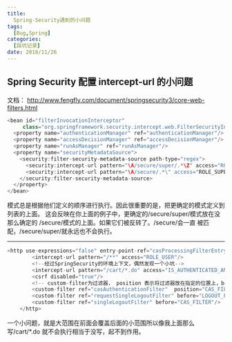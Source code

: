 ```yaml
---
title: 
  Spring-Security遇到的小问题
tags:
  [Bug,Spring]
categories:
  [踩坑记录]
date: 2018/11/26
---
```

## Spring Security 配置 intercept-url 的小问题

文档： http://www.fengfly.com/document/springsecurity3/core-web-filters.html

```java
<bean id="filterInvocationInterceptor"
     class="org.springframework.security.intercept.web.FilterSecurityInterceptor">
  <property name="authenticationManager" ref="authenticationManager"/>
  <property name="accessDecisionManager" ref="accessDecisionManager"/>
  <property name="runAsManager" ref="runAsManager"/>
  <property name="securityMetadataSource">
    <security:filter-security-metadata-source path-type="regex">
      <security:intercept-url pattern="\A/secure/super/.*\Z" access="ROLE_WE_DONT_HAVE"/>
      <security:intercept-url pattern="\A/secure/.*\" access="ROLE_SUPERVISOR,ROLE_TELLER"/>
    </security:filter-security-metadata-source>
  </property>
</bean>        
```

模式总是根据他们定义的顺序进行执行。因此很重要的是，把更确定的模式定义到列表的上面。 这会反映在你上面的例子中，更确定的/secure/super/模式放在没那么确定的 /secure/模式的上面。如果它们被反转了。/secure/会一直
 被匹配，/secure/super/就永远也不会执行。

----

```java
<http use-expressions="false" entry-point-ref="casProcessingFilterEntryPoint">
		<intercept-url pattern="/**" access="ROLE_USER"/>
        <!--经过SpringSecurity的环境上下文，偶然发现一个小坑-->
        <intercept-url pattern="/cart/*.do" access="IS_AUTHENTICATED_ANONYMOUSLY"/>
        <csrf disabled="true"/>
        <!-- custom-filter为过滤器， position 表示将过滤器放在指定的位置上，before表示放在指定位置之前  ，after表示放在指定的位置之后  -->
        <custom-filter ref="casAuthenticationFilter"  position="CAS_FILTER" />
        <custom-filter ref="requestSingleLogoutFilter" before="LOGOUT_FILTER"/>
        <custom-filter ref="singleLogoutFilter" before="CAS_FILTER"/>
    </http>
```
一个小问题，就是大范围在前面会覆盖后面的小范围所以像我上面那么写/cart/*.do 就不会执行相当于没写，起不到作用。